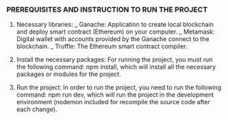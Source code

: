 ### PREREQUISITES AND INSTRUCTION TO RUN THE PROJECT

1. Necessary libraries:
_ Ganache: Application to create local blockchain and deploy smart contract (Ethereum) on your computer.
_ Metamask: Digital wallet with accounts provided by the Ganache connect to the blockchain. 
_ Truffle: The Ethereum smart contract compiler.

2. Install the necessary packages:
For running the project, you must run the following command: npm install, which will install all the necessary packages or modules for the project.

3. Run the project:
In order to run the project, you need to run the following command: npm run dev, which will run the project in the development environment (nodemon included for recompile the source code after each change).

